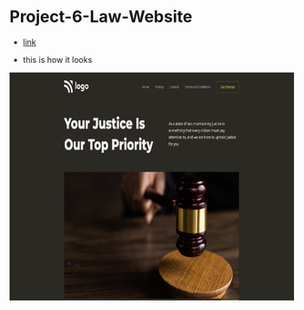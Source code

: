 # Project-6-Law-Website


* [link](https://justice-fsjs2.netlify.app)

* this is how it looks

<img src="output.png"  width="500" height="400">
